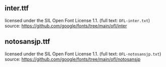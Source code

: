 ## inter.ttf
licensed under the SIL Open Font License 1.1. (full text: `OFL-inter.txt`)  
source: https://github.com/google/fonts/tree/main/ofl/inter

## notosansjp.ttf
licensed under the SIL Open Font License 1.1. (full text: `OFL-notosansjp.txt`)  
source: https://github.com/google/fonts/tree/main/ofl/notosansjp
